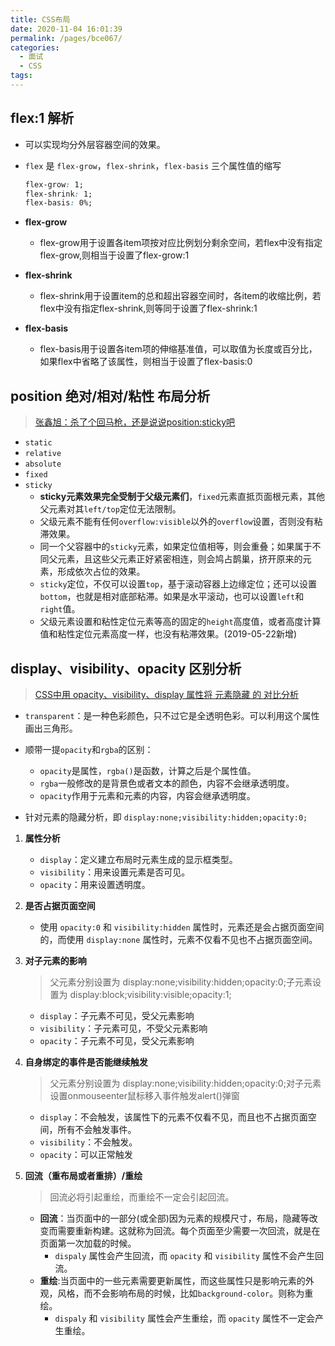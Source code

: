 ```yaml
---
title: CSS布局
date: 2020-11-04 16:01:39
permalink: /pages/bce067/
categories: 
  - 面试
  - CSS
tags: 
---
```


## flex:1 解析

- 可以实现均分外层容器空间的效果。
- `flex` 是 `flex-grow`，`flex-shrink`，`flex-basis` 三个属性值的缩写

    ```css
    flex-grow: 1;
    flex-shrink: 1;
    flex-basis: 0%;
    ```

- **flex-grow**
  - flex-grow用于设置各item项按对应比例划分剩余空间，若flex中没有指定flex-grow,则相当于设置了flex-grow:1
- **flex-shrink**
  - flex-shrink用于设置item的总和超出容器空间时，各item的收缩比例，若flex中没有指定flex-shrink,则等同于设置了flex-shrink:1
- **flex-basis**
  - flex-basis用于设置各item项的伸缩基准值，可以取值为长度或百分比，如果flex中省略了该属性，则相当于设置了flex-basis:0

## position 绝对/相对/粘性 布局分析

> [张鑫旭：杀了个回马枪，还是说说position:sticky吧](https://www.zhangxinxu.com/wordpress/2018/12/css-position-sticky/)

- `static`
- `relative`
- `absolute`
- `fixed`
- `sticky`
  - **sticky元素效果完全受制于父级元素们**，`fixed`元素直抵页面根元素，其他父元素对其`left/top`定位无法限制。
  - 父级元素不能有任何`overflow:visible`以外的`overflow`设置，否则没有粘滞效果。
  - 同一个父容器中的`sticky`元素，如果定位值相等，则会重叠；如果属于不同父元素，且这些父元素正好紧密相连，则会鸠占鹊巢，挤开原来的元素，形成依次占位的效果。
  - `sticky`定位，不仅可以设置`top`，基于滚动容器上边缘定位；还可以设置`bottom`，也就是相对底部粘滞。如果是水平滚动，也可以设置`left`和`right`值。
  - 父级元素设置和粘性定位元素等高的固定的`height`高度值，或者高度计算值和粘性定位元素高度一样，也没有粘滞效果。(2019-05-22新增)

## display、visibility、opacity 区别分析

> [CSS中用 opacity、visibility、display 属性将 元素隐藏 的 对比分析](https://segmentfault.com/a/1190000015116392)

- `transparent`：是一种色彩颜色，只不过它是全透明色彩。可以利用这个属性画出三角形。
- 顺带一提`opacity`和`rgba`的区别：
  - `opacity`是属性，`rgba()`是函数，计算之后是个属性值。
  - `rgba`一般修改的是背景色或者文本的颜色，内容不会继承透明度。
  - `opacity`作用于元素和元素的内容，内容会继承透明度。

- 针对元素的隐藏分析，即 `display:none;visibility:hidden;opacity:0;`

1. **属性分析**

   - `display`：定义建立布局时元素生成的显示框类型。
   - `visibility`：用来设置元素是否可见。
   - `opacity`：用来设置透明度。

2. **是否占据页面空间**

   - 使用 `opacity:0` 和 `visibility:hidden` 属性时，元素还是会占据页面空间的，而使用 `display:none` 属性时，元素不仅看不见也不占据页面空间。

3. **对子元素的影响**

   > 父元素分别设置为 display:none;visibility:hidden;opacity:0;子元素设置为 display:block;visibility:visible;opacity:1;
   - `display`：子元素不可见，受父元素影响
   - `visibility`：子元素可见，不受父元素影响
   - `opacity`：子元素不可见，受父元素影响

4. **自身绑定的事件是否能继续触发**

   > 父元素分别设置为 display:none;visibility:hidden;opacity:0;对子元素设置onmouseenter鼠标移入事件触发alert()弹窗
   - `display`：不会触发，该属性下的元素不仅看不见，而且也不占据页面空间，所有不会触发事件。
   - `visibility`：不会触发。
   - `opacity`：可以正常触发

5. **回流（重布局或者重排）/重绘**

   > 回流必将引起重绘，而重绘不一定会引起回流。

   - **回流**：当页面中的一部分(或全部)因为元素的规模尺寸，布局，隐藏等改变而需要重新构建。这就称为回流。每个页面至少需要一次回流，就是在页面第一次加载的时候。
     - `dispaly` 属性会产生回流，而 `opacity` 和 `visibility` 属性不会产生回流。
   - **重绘**:当页面中的一些元素需要更新属性，而这些属性只是影响元素的外观，风格，而不会影响布局的时候，比如`background-color`。则称为重绘。
     - `dispaly` 和 `visibility` 属性会产生重绘，而 `opacity` 属性不一定会产生重绘。
